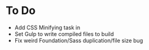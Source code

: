 # To Do

- Add CSS Minifying task in
- Set Gulp to write compiled files to build
- Fix weird Foundation/Sass duplication/file size bug